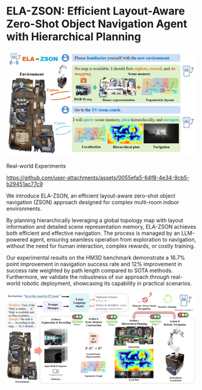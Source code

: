 # ELA-ZSON: Efficient Layout-Aware Zero-Shot Object Navigation Agent with Hierarchical Planning

<p align=“center”> 
<img src=".\teaser.png" width="600"> 
</p>

Real-world Experiments

https://github.com/user-attachments/assets/0055efa5-64f8-4e34-9cb5-b29451ac77c9






We introduce ELA-ZSON, an efficient layout-aware zero-shot object navigation (ZSON) approach designed for complex multi-room indoor environments. 

By planning hierarchically leveraging a global topology map with layout information and detailed scene representation memory, ELA-ZSON achieves both efficient and effective navigation. The process is managed by an LLM-powered agent, ensuring seamless operation from exploration to navigation, without the need for human interaction, complex rewards, or costly training. 

Our experimental results on the HM3D benchmark demonstrate a 16.7\% point improvement in navigation success rate and 12\% improvement in success rate weighted by path length compared to SOTA methods. Furthermore, we validate the robustness of our approach through real-world robotic deployment, showcasing its capability in practical scenarios.

<img src=".\method.png"> 
